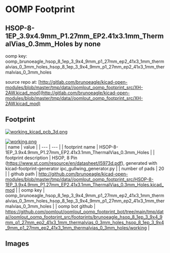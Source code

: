 # OOMP Footprint  
## HSOP-8-1EP_3.9x4.9mm_P1.27mm_EP2.41x3.1mm_ThermalVias_0.3mm_Holes  by none  
  
oomp key: oomp_brunoeagle_hsop_8_1ep_3_9x4_9mm_p1_27mm_ep2_41x3_1mm_thermalvias_0_3mm_holes_hsop_8_1ep_3_9x4_9mm_p1_27mm_ep2_41x3_1mm_thermalvias_0_3mm_holes  
  
source repo at: [http://gitlab.com/brunoeagle/kicad-open-modules/blob/master/tmp/data//oomlout_oomp_footprint_src/XH-2AW.kicad_mod](http://gitlab.com/brunoeagle/kicad-open-modules/blob/master/tmp/data//oomlout_oomp_footprint_src/XH-2AW.kicad_mod)  
## Footprint  
  
[![working_kicad_pcb_3d.png](working_kicad_pcb_3d_600.png)](working_kicad_pcb_3d.png)  
  
[![working.png](working_600.png)](working.png)  
| name | value | 
| --- | --- | 
| footprint name | HSOP-8-1EP_3.9x4.9mm_P1.27mm_EP2.41x3.1mm_ThermalVias_0.3mm_Holes | 
| footprint description | HSOP, 8 Pin (https://www.st.com/resource/en/datasheet/l5973d.pdf), generated with kicad-footprint-generator ipc_gullwing_generator.py | 
| number of pads | 20 | 
| github path | http://github.com/brunoeagle/kicad-open-modules/blob/master/tmp/data//oomlout_oomp_footprint_src/HSOP-8-1EP_3.9x4.9mm_P1.27mm_EP2.41x3.1mm_ThermalVias_0.3mm_Holes.kicad_mod | 
| oomp key | oomp_brunoeagle_hsop_8_1ep_3_9x4_9mm_p1_27mm_ep2_41x3_1mm_thermalvias_0_3mm_holes_hsop_8_1ep_3_9x4_9mm_p1_27mm_ep2_41x3_1mm_thermalvias_0_3mm_holes | 
| oomp bot github | https://github.com/oomlout/oomlout_oomp_footprint_bot/tree/main/tmp/data//oomlout_oomp_footprint_src/footprints/brunoeagle_hsop_8_1ep_3_9x4_9mm_p1_27mm_ep2_41x3_1mm_thermalvias_0_3mm_holes_hsop_8_1ep_3_9x4_9mm_p1_27mm_ep2_41x3_1mm_thermalvias_0_3mm_holes/working | 
## Images  
